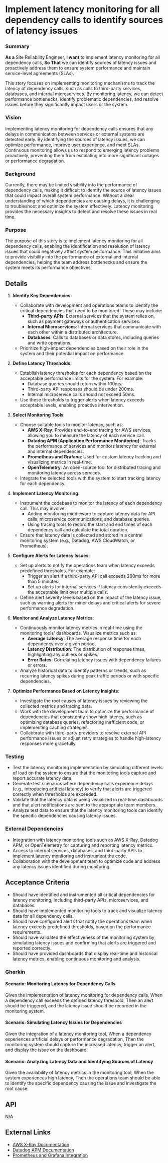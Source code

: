 
# Implement latency monitoring for all dependency calls to identify sources of latency issues
### Summary
**As a** Site Reliability Engineer, **I want** to implement latency monitoring for all dependency calls, **So That** we can identify sources of latency issues and proactively address them to ensure system performance and maintain service-level agreements (SLAs).

This story focuses on implementing monitoring mechanisms to track the latency of dependency calls, such as calls to third-party services, databases, and internal microservices. By monitoring latency, we can detect performance bottlenecks, identify problematic dependencies, and resolve issues before they significantly impact users or the system.

### Vision
Implementing latency monitoring for dependency calls ensures that any delays in communication between services or external systems are detected early. By identifying the sources of latency issues, we can optimize performance, improve user experience, and meet SLAs. Continuous monitoring allows us to respond to emerging latency problems proactively, preventing them from escalating into more significant outages or performance degradation.

### Background
Currently, there may be limited visibility into the performance of dependency calls, making it difficult to identify the source of latency issues that could impact overall system performance. Without a clear understanding of which dependencies are causing delays, it is challenging to troubleshoot and optimize the system effectively. Latency monitoring provides the necessary insights to detect and resolve these issues in real time.

### Purpose
The purpose of this story is to implement latency monitoring for all dependency calls, enabling the identification and resolution of latency issues that could negatively affect system performance. This initiative aims to provide visibility into the performance of external and internal dependencies, helping the team address bottlenecks and ensure the system meets its performance objectives.

## Details
1. **Identify Key Dependencies**:
    - Collaborate with development and operations teams to identify the critical dependencies that need to be monitored. These may include:
      - **Third-party APIs**: External services that the system relies on, such as payment gateways or authentication services.
      - **Internal Microservices**: Internal services that communicate with each other within a distributed architecture.
      - **Databases**: Calls to databases or data stores, including queries and write operations.
    - Prioritize high-impact dependencies based on their role in the system and their potential impact on performance.

2. **Define Latency Thresholds**:
    - Establish latency thresholds for each dependency based on the acceptable performance limits for the system. For example:
      - Database queries should return within 100ms.
      - Third-party API responses should be under 200ms.
      - Internal microservice calls should not exceed 50ms.
    - Use these thresholds to trigger alerts when latency exceeds acceptable levels, enabling proactive intervention.

3. **Select Monitoring Tools**:
    - Choose suitable tools to monitor latency, such as:
      - **AWS X-Ray**: Provides end-to-end tracing for AWS services, allowing you to measure the latency of each service call.
      - **Datadog APM (Application Performance Monitoring)**: Tracks the performance of services and monitors latency for external and internal dependencies.
      - **Prometheus and Grafana**: Used for custom latency tracking and visualizing metrics in real-time.
      - **OpenTelemetry**: An open-source tool for distributed tracing and monitoring latency across services.
    - Integrate the selected tools with the system to start tracking latency for each dependency.

4. **Implement Latency Monitoring**:
    - Instrument the codebase to monitor the latency of each dependency call. This may involve:
      - Adding monitoring middleware to capture latency data for API calls, microservice communications, and database queries.
      - Using tracing tools to record the start and end times of each dependency call and calculate the total duration.
    - Ensure that latency data is collected and stored in a central monitoring system (e.g., Datadog, AWS CloudWatch, or Prometheus).

5. **Configure Alerts for Latency Issues**:
    - Set up alerts to notify the operations team when latency exceeds predefined thresholds. For example:
      - Trigger an alert if a third-party API call exceeds 200ms for more than 5 minutes.
      - Set up alerts for internal services if latency consistently exceeds the acceptable limit over multiple calls.
    - Define alert severity levels based on the impact of the latency issue, such as warning alerts for minor delays and critical alerts for severe performance degradation.

6. **Monitor and Analyze Latency Metrics**:
    - Continuously monitor latency metrics in real-time using the monitoring tools' dashboards. Visualize metrics such as:
      - **Average Latency**: The average response time for each dependency over a given period.
      - **Latency Distribution**: The distribution of response times, highlighting any outliers or spikes.
      - **Error Rates**: Correlating latency issues with dependency failures or errors.
    - Analyze historical data to identify patterns or trends, such as recurring latency spikes during peak traffic periods or with specific dependencies.

7. **Optimize Performance Based on Latency Insights**:
    - Investigate the root causes of latency issues by reviewing the collected metrics and tracing data.
    - Work with the development team to optimize the performance of dependencies that consistently show high latency, such as optimizing database queries, refactoring inefficient code, or implementing caching strategies.
    - Collaborate with third-party providers to resolve external API performance issues or adjust retry strategies to handle high-latency responses more gracefully.

### Testing
- Test the latency monitoring implementation by simulating different levels of load on the system to ensure that the monitoring tools capture and report accurate latency data.
- Generate test scenarios where dependency calls experience delays (e.g., introducing artificial latency) to verify that alerts are triggered correctly when thresholds are exceeded.
- Validate that the latency data is being visualized in real-time dashboards and that alert notifications are sent to the appropriate team members.
- Analyze test data to ensure that the latency monitoring tools can identify the specific dependencies causing latency issues.

### External Dependencies
- Integration with latency monitoring tools such as AWS X-Ray, Datadog APM, or OpenTelemetry for capturing and reporting latency metrics.
- Access to internal services, databases, and third-party APIs to implement latency monitoring and instrument the code.
- Collaboration with the development team to optimize code and address any latency issues identified during monitoring.

## Acceptance Criteria
- Should have identified and instrumented all critical dependencies for latency monitoring, including third-party APIs, microservices, and databases.
- Should have implemented monitoring tools to track and visualize latency data for all dependency calls.
- Should have configured alerts that notify the operations team when latency exceeds predefined thresholds, based on the performance requirements.
- Should have validated the effectiveness of the monitoring system by simulating latency issues and confirming that alerts are triggered and reported correctly.
- Should have provided dashboards that display real-time and historical latency metrics, enabling continuous monitoring and analysis.

### Gherkin
#### Scenario: Monitoring Latency for Dependency Calls
Given the implementation of latency monitoring for dependency calls,
When a dependency call exceeds the defined latency threshold,
Then an alert should be triggered, and the latency issue should be recorded in the monitoring system.

#### Scenario: Simulating Latency Issues for Dependencies
Given the integration of a latency monitoring tool,
When a dependency experiences artificial delays or performance degradation,
Then the monitoring system should capture the increased latency, trigger an alert, and display the issue on the dashboard.

#### Scenario: Analyzing Latency Data and Identifying Sources of Latency
Given the availability of latency metrics in the monitoring tool,
When the system experiences high latency,
Then the operations team should be able to identify the specific dependency causing the issue and investigate the root cause.

## API
N/A

## External Links
- [AWS X-Ray Documentation](https://docs.aws.amazon.com/xray/latest/devguide/aws-xray.html)
- [Datadog APM Documentation](https://docs.datadoghq.com/tracing/)
- [Prometheus and Grafana Integration](https://prometheus.io/docs/visualization/grafana/)
